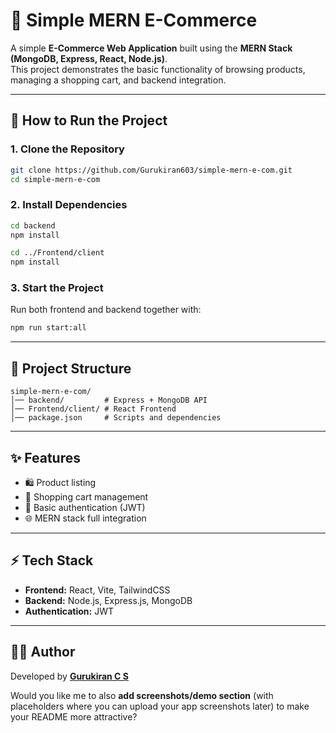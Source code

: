 
# 🛒 Simple MERN E-Commerce

A simple **E-Commerce Web Application** built using the **MERN Stack (MongoDB, Express, React, Node.js)**.  
This project demonstrates the basic functionality of browsing products, managing a shopping cart, and backend integration.

---

## 🚀 How to Run the Project

### 1. Clone the Repository
```bash
git clone https://github.com/Gurukiran603/simple-mern-e-com.git
cd simple-mern-e-com
````

### 2. Install Dependencies

```bash
cd backend
npm install

cd ../Frontend/client
npm install
```

### 3. Start the Project

Run both frontend and backend together with:

```bash
npm run start:all
```

---

## 📂 Project Structure

```
simple-mern-e-com/
│── backend/         # Express + MongoDB API
│── Frontend/client/ # React Frontend
│── package.json     # Scripts and dependencies
```

---

## ✨ Features

* 🛍️ Product listing
* 🛒 Shopping cart management
* 🔐 Basic authentication (JWT)
* 🌐 MERN stack full integration

---

## ⚡ Tech Stack

* **Frontend:** React, Vite, TailwindCSS
* **Backend:** Node.js, Express.js, MongoDB
* **Authentication:** JWT

---

## 👨‍💻 Author

Developed by **[Gurukiran C S](https://github.com/Gurukiran603)**

Would you like me to also **add screenshots/demo section** (with placeholders where you can upload your app screenshots later) to make your README more attractive?
```
